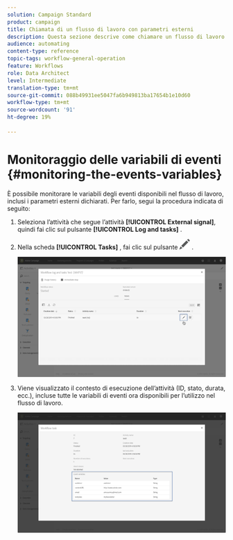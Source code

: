 ```yaml
---
solution: Campaign Standard
product: campaign
title: Chiamata di un flusso di lavoro con parametri esterni
description: Questa sezione descrive come chiamare un flusso di lavoro con parametri esterni.
audience: automating
content-type: reference
topic-tags: workflow-general-operation
feature: Workflows
role: Data Architect
level: Intermediate
translation-type: tm+mt
source-git-commit: 088b49931ee5047fa6b949813ba17654b1e10d60
workflow-type: tm+mt
source-wordcount: '91'
ht-degree: 19%

---
```



# Monitoraggio delle variabili di eventi {#monitoring-the-events-variables}

È possibile monitorare le variabili degli eventi disponibili nel flusso di lavoro, inclusi i parametri esterni dichiarati. Per farlo, segui la procedura indicata di seguito:

1. Seleziona l’attività che segue l’attività **[!UICONTROL External signal]**, quindi fai clic sul pulsante **[!UICONTROL Log and tasks]** .
1. Nella scheda **[!UICONTROL Tasks]** , fai clic sul pulsante ![](assets/edit_darkgrey-24px.png) .

   ![](assets/extsignal_monitoring_2.png)

1. Viene visualizzato il contesto di esecuzione dell’attività (ID, stato, durata, ecc.), incluse tutte le variabili di eventi ora disponibili per l’utilizzo nel flusso di lavoro.

   ![](assets/extsignal_monitoring_3.png)
